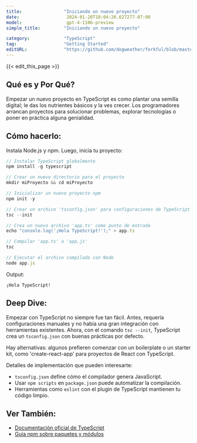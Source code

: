 ```yaml
---
title:                "Iniciando un nuevo proyecto"
date:                  2024-01-20T18:04:26.627277-07:00
model:                 gpt-4-1106-preview
simple_title:         "Iniciando un nuevo proyecto"

category:             "TypeScript"
tag:                  "Getting Started"
editURL:              "https://github.com/dogweather/forkful/blob/master/content/es/typescript/starting-a-new-project.md"
---
```


{{< edit_this_page >}}

## Qué es y Por Qué?
Empezar un nuevo proyecto en TypeScript es como plantar una semilla digital; le das los nutrientes básicos y la ves crecer. Los programadores arrancan proyectos para solucionar problemas, explorar tecnologías o poner en práctica alguna genialidad.

## Cómo hacerlo:
Instala Node.js y npm. Luego, inicia tu proyecto:

```TypeScript
// Instalar TypeScript globalmente
npm install -g typescript

// Crear un nuevo directorio para el proyecto
mkdir miProyecto && cd miProyecto

// Inicializar un nuevo proyecto npm
npm init -y

// Crear un archivo 'tsconfig.json' para configuraciones de TypeScript
tsc --init

// Crea un nuevo archivo 'app.ts' como punto de entrada
echo "console.log('¡Hola TypeScript!');" > app.ts

// Compilar 'app.ts' a 'app.js'
tsc

// Ejecutar el archivo compilado con Node
node app.js
```

Output:
```
¡Hola TypeScript!
```

## Deep Dive:
Empezar con TypeScript no siempre fue tan fácil. Antes, requería configuraciones manuales y no había una gran integración con herramientas existentes. Ahora, con el comando `tsc --init`, TypeScript crea un `tsconfig.json` con buenas prácticas por defecto.

Hay alternativas: algunos prefieren comenzar con un boilerplate o un starter kit, como 'create-react-app' para proyectos de React con TypeScript.

Detalles de implementación que pueden interesarte:
- `tsconfig.json` define cómo el compilador genera JavaScript.
- Usar `npm scripts` en `package.json` puede automatizar la compilación.
- Herramientas como `eslint` con el plugin de TypeScript mantienen tu código limpio.

## Ver También:
- [Documentación oficial de TypeScript](https://www.typescriptlang.org/docs/home.html)
- [Guía npm sobre paquetes y módulos](https://docs.npmjs.com/about-packages-and-modules)
